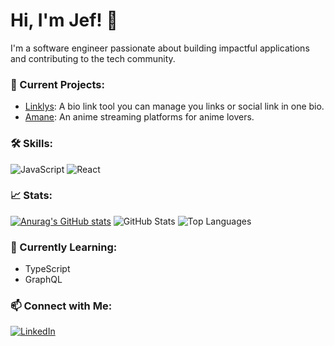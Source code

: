 # Hi, I'm Jef! 👋

I'm a software engineer passionate about building impactful applications and contributing to the tech community. 

### 🔭 Current Projects:
- [Linklys](https://github.com/username/project-a): A bio link tool you can manage you links or social link in one bio.
- [Amane](https://github.com/username/project-b): An anime streaming platforms for anime lovers.

### 🛠️ Skills:
![JavaScript](https://img.shields.io/badge/JavaScript-%23F7DF1E.svg?style=for-the-badge&logo=javascript&logoColor=black)
![React](https://img.shields.io/badge/React-%2361DAFB.svg?style=for-the-badge&logo=react&logoColor=black)

### 📈 Stats:
[![Anurag's GitHub stats](https://github-readme-stats.vercel.app/api?username=anuraghazra)](https://github.com/anuraghazra/github-readme-stats)
![GitHub Stats](https://github-readme-stats.vercel.app/api?username=jef-design&show_icons=true&theme=radical)
![Top Languages](https://github-readme-stats.vercel.app/api/top-langs/?username=jef-design&layout=compact&theme=radical)

### 🌱 Currently Learning:
- TypeScript
- GraphQL

### 📫 Connect with Me:
[![LinkedIn](https://img.shields.io/badge/LinkedIn-%230A66C2.svg?style=for-the-badge&logo=linkedin&logoColor=white)](https://www.linkedin.com/in/your-profile/)
